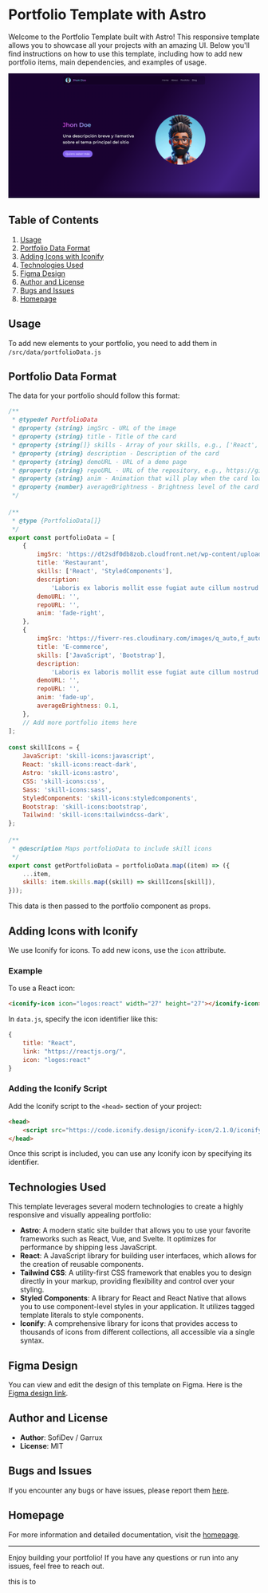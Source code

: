 # Portfolio Template with Astro

Welcome to the Portfolio Template built with Astro! This responsive template allows you to showcase all your projects with an amazing UI. Below you'll find instructions on how to use this template, including how to add new portfolio items, main dependencies, and examples of usage.

![Portada](image-1.png)

## Table of Contents

1. [Usage](#usage)
2. [Portfolio Data Format](#portfolio-data-format)
3. [Adding Icons with Iconify](#adding-icons-with-iconify)
4. [Technologies Used](#technologies-used)
5. [Figma Design](#figma-design)
6. [Author and License](#author-and-license)
7. [Bugs and Issues](#bugs-and-issues)
8. [Homepage](#homepage)

## Usage

To add new elements to your portfolio, you need to add them in `/src/data/portfolioData.js`

## Portfolio Data Format

The data for your portfolio should follow this format:

```js
/**
 * @typedef PortfolioData
 * @property {string} imgSrc - URL of the image
 * @property {string} title - Title of the card
 * @property {string[]} skills - Array of your skills, e.g., ['React', 'CSS', 'JavaScript']
 * @property {string} description - Description of the card
 * @property {string} demoURL - URL of a demo page
 * @property {string} repoURL - URL of the repository, e.g., https://github.com/user/repo
 * @property {string} anim - Animation that will play when the card loads, e.g., fade-up, fade-right, fade-left, fade-down
 * @property {number} averageBrightness - Brightness level of the card's background color, e.g., 0.1
 */

/**
 * @type {PortfolioData[]}
 */
export const portfolioData = [
	{
		imgSrc: 'https://dt2sdf0db8zob.cloudfront.net/wp-content/uploads/2021/06/copy-of-the-6-best-restaurant-website-templates-1.png',
		title: 'Restaurant',
		skills: ['React', 'StyledComponents'],
		description:
			'Laboris ex laboris mollit esse fugiat aute cillum nostrud enim dolor sit. Reprehenderit et non nulla irure aute nostrud commodo aute.',
		demoURL: '',
		repoURL: '',
		anim: 'fade-right',
	},
	{
		imgSrc: 'https://fiverr-res.cloudinary.com/images/q_auto,f_auto/gigs/299377097/original/7eb7dcebe244fcf5ad75d92b0969fc116946bd57/create-professional-amd-responsive-wordpress-website.jpg',
		title: 'E-commerce',
		skills: ['JavaScript', 'Bootstrap'],
		description:
			'Laboris ex laboris mollit esse fugiat aute cillum nostrud enim dolor sit. Reprehenderit et non nulla irure aute nostrud commodo aute.',
		demoURL: '',
		repoURL: '',
		anim: 'fade-up',
		averageBrightness: 0.1,
	},
	// Add more portfolio items here
];

const skillIcons = {
	JavaScript: 'skill-icons:javascript',
	React: 'skill-icons:react-dark',
	Astro: 'skill-icons:astro',
	CSS: 'skill-icons:css',
	Sass: 'skill-icons:sass',
	StyledComponents: 'skill-icons:styledcomponents',
	Bootstrap: 'skill-icons:bootstrap',
	Tailwind: 'skill-icons:tailwindcss-dark',
};

/**
 * @description Maps portfolioData to include skill icons
 */
export const getPortfolioData = portfolioData.map((item) => ({
	...item,
	skills: item.skills.map((skill) => skillIcons[skill]),
}));
```

This data is then passed to the portfolio component as props.

## Adding Icons with Iconify

We use Iconify for icons. To add new icons, use the `icon` attribute.

### Example

To use a React icon:

```html
<iconify-icon icon="logos:react" width="27" height="27"></iconify-icon>
```

In `data.js`, specify the icon identifier like this:

```js
{
    title: "React",
    link: "https://reactjs.org/",
    icon: "logos:react"
}
```

### Adding the Iconify Script

Add the Iconify script to the `<head>` section of your project:

```html
<head>
	<script src="https://code.iconify.design/iconify-icon/2.1.0/iconify-icon.min.js"></script>
</head>
```

Once this script is included, you can use any Iconify icon by specifying its identifier.

## Technologies Used

This template leverages several modern technologies to create a highly responsive and visually appealing portfolio:

-   **Astro**: A modern static site builder that allows you to use your favorite frameworks such as React, Vue, and Svelte. It optimizes for performance by shipping less JavaScript.
-   **React**: A JavaScript library for building user interfaces, which allows for the creation of reusable components.
-   **Tailwind CSS**: A utility-first CSS framework that enables you to design directly in your markup, providing flexibility and control over your styling.
-   **Styled Components**: A library for React and React Native that allows you to use component-level styles in your application. It utilizes tagged template literals to style components.
-   **Iconify**: A comprehensive library for icons that provides access to thousands of icons from different collections, all accessible via a single syntax.

## Figma Design

You can view and edit the design of this template on Figma. Here is the [Figma design link](https://www.figma.com/design/15EteAKw8d0QCNCucw5lft/mi-primer-blog?node-id=200-643&t=hbUqn1hqSfLcfI92-0).

## Author and License

-   **Author**: SofiDev / Garrux
-   **License**: MIT

## Bugs and Issues

If you encounter any bugs or have issues, please report them [here](https://github.com/SofiDevO/portfolio-astrosofidev-garrux/issues).

## Homepage

For more information and detailed documentation, visit the [homepage](https://github.com/SofiDevO/portfolio-astrosofidev-garrux#readme).

---

Enjoy building your portfolio! If you have any questions or run into any issues, feel free to reach out.

this is to

